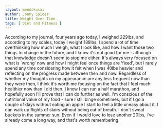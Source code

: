 ```yaml
---
layout: mendokusai
author: Jonny Spicer
title: Weight Over Time
tags: [ Diet and Fitness ]
---
```

According to my journal, four years ago today, I weighed 229lbs, and according to my scales, today I weight 189lbs.
I spend a lot of time overthinking how much I weigh, what I look like, and how I want those two things to change in
the future, and I know it's not good for me - although that knowledge doesn't seem to stop me either. It's always
very focused on what is 'wrong' now and how I might feel once things are 'fixed', but I rarely spend any time
considering how it felt when I was 40lbs heavier and reflecting on the progress made between then and now. Regardless
of whether my thoughts on my appearance are any less frequent now than they were then, I think it's worth me focusing
on the fact that I feel much healthier now than I did then. I know I can run a half marathon, and hopefully soon I'll
prove that I can do further as well. I'm conscious of the nutritional value of my food - sure I still binge sometimes,
but if I go a couple of days without eating an apple I start to feel a little uneasy about it. I can walk up flights
of stairs without being out of breath. I don't sweat buckets in the summer sun. Even if I would love to lose another
20lbs, I've already come a long way, and that's worth remembering.


